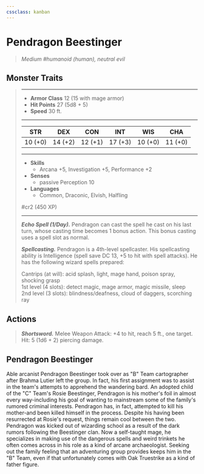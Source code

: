 ```yaml
---
cssclass: kanban
---
```


# Pendragon Beestinger
>*Medium #humanoid (human), neutral evil*
## Monster Traits
>___
>- **Armor Class** 12 (15 with mage armor)
>- **Hit Points** 27 (5d8 + 5)
>- **Speed** 30 ft.
>___
>|STR|DEX|CON|INT|WIS|CHA|
>|:---:|:---:|:---:|:---:|:---:|:---:|
>|10 (+0)|14 (+2)|12 (+1)|17 (+3)|10 (+0)|11 (+0)|
>___
>- **Skills**
>	 - Arcana +5, Investigation +5, Performance +2
>- **Senses**
>	 - passive Perception 10
>- **Languages**
>	 - Common, Draconic, Elvish, Halfling
>
> #cr2 (450 XP)
>___
>***Echo Spell (1/Day).*** Pendragon can cast the spell he cast on his last turn, whose casting time becomes 1 bonus action. This bonus casting uses a spell slot as normal.  
>
>***Spellcasting.*** Pendragon is a 4th-level spellcaster. His spellcasting ability is Intelligence (spell save DC 13, +5 to hit with spell attacks). He has the following wizard spells prepared:  
>
>Cantrips (at will): acid splash, light, mage hand, poison spray, shocking grasp  
>1st level (4 slots): detect magic, mage armor, magic missile, sleep  
>2nd level (3 slots): blindness/deafness, cloud of daggers, scorching ray  
>
## Actions
>***Shortsword.*** Melee Weapon Attack: +4 to hit, reach 5 ft., one target. Hit: 5 (1d6 + 2) piercing damage.
## Pendragon Beestinger
Able arcanist Pendragon Beestinger took over as "B" Team cartographer after Brahma Lutier left the group. In fact, his first assignment was to assist in the team's attempts to apprehend the wandering bard. An adopted child of the "C" Team's Rosie Beestinger, Pendragon is his mother's foil in almost every way-including his goal of wanting to mainstream some of the family's rumored criminal interests. Pendragon has, in fact, attempted to kill his mother-and been killed himself in the process. Despite his having been resurrected at Rosie's request, things remain cool between the two.
Pendragon was kicked out of wizarding school as a result of the dark rumors following the Beestinger clan. Now a self-taught mage, he specializes in making use of the dangerous spells and weird trinkets he often comes across in his role as a kind of arcane archaeologist. Seeking out the family feeling that an adventuring group provides keeps him in the "B" Team, even if that unfortunately comes with Oak Truestrike as a kind of father figure.